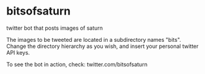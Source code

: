 # bitsofsaturn
twitter bot that posts images of saturn


The images to be tweeted are located in a subdirectory names "bits". 
Change the directory hierarchy as you wish, and insert your personal twitter API keys.


To see the bot in action, check:
twitter.com/bitsofsaturn
